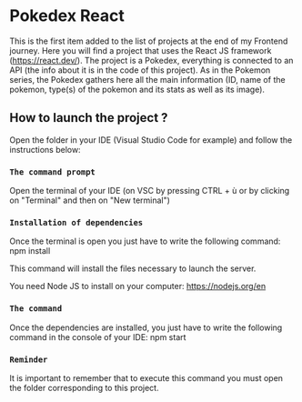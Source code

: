 # Pokedex React
This is the first item added to the list of projects at the end of my Frontend journey. Here you will find a project that uses the React JS framework (https://react.dev/). The project is a Pokedex, everything is connected to an API (the info about it is in the code of this project). As in the Pokemon series, the Pokedex gathers here all the main information (ID, name of the pokemon, type(s) of the pokemon and its stats as well as its image).

## How to launch the project ?

Open the folder in your IDE (Visual Studio Code for example) and follow the instructions below:

### `The command prompt`

Open the terminal of your IDE (on VSC by pressing CTRL + ù or by clicking on "Terminal" and then on "New terminal")

### `Installation of dependencies`

Once the terminal is open you just have to write the following command: npm install

This command will install the files necessary to launch the server.

You need Node JS to install on your computer: https://nodejs.org/en

### `The command`

Once the dependencies are installed, you just have to write the following command in the console of your IDE: npm start

### `Reminder`

It is important to remember that to execute this command you must open the folder corresponding to this project.
